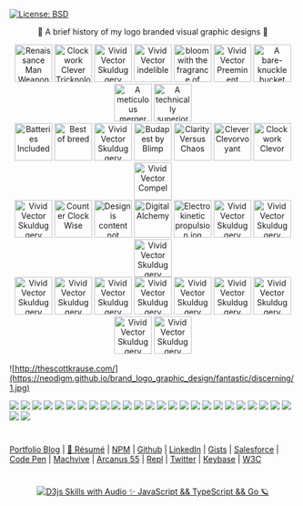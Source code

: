 [![License: BSD](https://badgen.net/badge/license/BSD/orange)](https://opensource.org/licenses/BSD-3-Clause)

<p align="center">
🍰 A brief history of my logo branded visual graphic designs 🚀
</p>

<p align="center">
<img src="https://neodigm.github.io/vivid_vector_alphabet/wasm/vvd.svg" width="66" alt="Renaissance Man Weaponeered Poetry">
<img src="https://neodigm.github.io/vivid_vector_alphabet/wasm/vve.svg" width="66" alt="Clockwork Clever Tricknology">
<img src="https://neodigm.github.io/vivid_vector_alphabet/wasm/vvl.svg" width="66" alt="Vivid Vector Skulduggery">
<img src="https://neodigm.github.io/vivid_vector_alphabet/wasm/vvi.svg" width="66" alt="Vivid Vector indelible">
<img src="https://neodigm.github.io/vivid_vector_alphabet/wasm/vvr.svg" width="66" alt="bloom with the fragrance of mischief">
<img src="https://neodigm.github.io/vivid_vector_alphabet/wasm/vvi.svg" width="66" alt="Vivid Vector Preeminent">
<img src="https://neodigm.github.io/vivid_vector_alphabet/wasm/vvo.svg" width="66" alt="A bare-knuckle bucket of does">
<img src="https://neodigm.github.io/vivid_vector_alphabet/wasm/vvu.svg" width="66" alt="A meticulous merger of form and function.">
<img src="https://neodigm.github.io/vivid_vector_alphabet/wasm/vvs.svg" width="66" alt="A technically superior interior wrapped in a sophisticated exterior.">
<br>
<img src="https://neodigm.github.io/vivid_vector_alphabet/wasm/vvs.svg" width="66" alt="Batteries Included">
<img src="https://neodigm.github.io/vivid_vector_alphabet/wasm/vvt.svg" width="66" alt="Best of breed">
<img src="https://neodigm.github.io/vivid_vector_alphabet/wasm/vvu.svg" width="66" alt="Vivid Vector Skulduggery">
<img src="https://neodigm.github.io/vivid_vector_alphabet/wasm/vvn.svg" width="66" alt="Budapest by Blimp">
<img src="https://neodigm.github.io/vivid_vector_alphabet/wasm/vvn.svg" width="66" alt="Clarity Versus Chaos">
<img src="https://neodigm.github.io/vivid_vector_alphabet/wasm/vvi.svg" width="66" alt="Clever Clevorvoyant">
<img src="https://neodigm.github.io/vivid_vector_alphabet/wasm/vvn.svg" width="66" alt="Clockwork Clevor">
<img src="https://neodigm.github.io/vivid_vector_alphabet/wasm/vvg.svg" width="66" alt="Vivid Vector Compel">
<br>
<img src="https://neodigm.github.io/vivid_vector_alphabet/wasm/vvd.svg" width="66" alt="Vivid Vector Skulduggery">
<img src="https://neodigm.github.io/vivid_vector_alphabet/wasm/vva.svg" width="66" alt="Counter Clock Wise">
<img src="https://neodigm.github.io/vivid_vector_alphabet/wasm/vvz.svg" width="66" alt="Design is content not garish">
<img src="https://neodigm.github.io/vivid_vector_alphabet/wasm/vvz.svg" width="66" alt="Digital Alchemy">
<img src="https://neodigm.github.io/vivid_vector_alphabet/wasm/vvl.svg" width="66" alt="Electrokinetic propulsion ion wind">
<img src="https://neodigm.github.io/vivid_vector_alphabet/wasm/vvi.svg" width="66" alt="Vivid Vector Skulduggery">
<img src="https://neodigm.github.io/vivid_vector_alphabet/wasm/vvn.svg" width="66" alt="Vivid Vector Skulduggery">
<img src="https://neodigm.github.io/vivid_vector_alphabet/wasm/vvg.svg" width="66" alt="Vivid Vector Skulduggery">
<br>
<img src="https://neodigm.github.io/vivid_vector_alphabet/wasm/vvb.svg" width="66" alt="Vivid Vector Skulduggery">
<img src="https://neodigm.github.io/vivid_vector_alphabet/wasm/vvr.svg" width="66" alt="Vivid Vector Skulduggery">
<img src="https://neodigm.github.io/vivid_vector_alphabet/wasm/vvi.svg" width="66" alt="Vivid Vector Skulduggery">
<img src="https://neodigm.github.io/vivid_vector_alphabet/wasm/vvl.svg" width="66" alt="Vivid Vector Skulduggery">
<img src="https://neodigm.github.io/vivid_vector_alphabet/wasm/vvl.svg" width="66" alt="Vivid Vector Skulduggery">
<img src="https://neodigm.github.io/vivid_vector_alphabet/wasm/vvi.svg" width="66" alt="Vivid Vector Skulduggery">
<img src="https://neodigm.github.io/vivid_vector_alphabet/wasm/vva.svg" width="66" alt="Vivid Vector Skulduggery">
<img src="https://neodigm.github.io/vivid_vector_alphabet/wasm/vvn.svg" width="66" alt="Vivid Vector Skulduggery">
<img src="https://neodigm.github.io/vivid_vector_alphabet/wasm/vvt.svg" width="66" alt="Vivid Vector Skulduggery">
</p>

![http://thescottkrause.com/](https://neodigm.github.io/brand_logo_graphic_design/fantastic/discerning/1.jpg)

![](https://neodigm.github.io/brand_logo_graphic_design/fantastic/discerning/2.webp)
![](https://neodigm.github.io/brand_logo_graphic_design/fantastic/discerning/3.webp)
![](https://neodigm.github.io/brand_logo_graphic_design/fantastic/discerning/23.gif)
![](https://neodigm.github.io/brand_logo_graphic_design/fantastic/discerning/4.webp)
![](https://neodigm.github.io/brand_logo_graphic_design/fantastic/discerning/5.webp)
![](https://neodigm.github.io/brand_logo_graphic_design/fantastic/discerning/6.webp)
![](https://neodigm.github.io/brand_logo_graphic_design/fantastic/discerning/7.webp)
![](https://neodigm.github.io/brand_logo_graphic_design/fantastic/discerning/8.webp)
![](https://neodigm.github.io/brand_logo_graphic_design/fantastic/discerning/9.webp)
![](https://neodigm.github.io/brand_logo_graphic_design/fantastic/discerning/10.webp)
![](https://neodigm.github.io/brand_logo_graphic_design/fantastic/discerning/11.webp)
![](https://neodigm.github.io/brand_logo_graphic_design/fantastic/discerning/12.webp)
![](https://neodigm.github.io/brand_logo_graphic_design/fantastic/discerning/13.webp)
![](https://neodigm.github.io/brand_logo_graphic_design/fantastic/discerning/14.webp)
![](https://neodigm.github.io/brand_logo_graphic_design/fantastic/discerning/15.webp)
![](https://neodigm.github.io/brand_logo_graphic_design/fantastic/discerning/16.webp)
![](https://neodigm.github.io/brand_logo_graphic_design/fantastic/discerning/17.webp)
![](https://neodigm.github.io/brand_logo_graphic_design/fantastic/discerning/18.webp)
![](https://neodigm.github.io/brand_logo_graphic_design/fantastic/discerning/19.webp)
![](https://neodigm.github.io/brand_logo_graphic_design/fantastic/discerning/20.webp)
![](https://neodigm.github.io/brand_logo_graphic_design/fantastic/discerning/21.webp)
![](https://neodigm.github.io/brand_logo_graphic_design/fantastic/discerning/24.webp)
![](https://neodigm.github.io/brand_logo_graphic_design/fantastic/discerning/25.webp)
![](https://neodigm.github.io/brand_logo_graphic_design/fantastic/discerning/26.webp)
![](https://neodigm.github.io/brand_logo_graphic_design/fantastic/discerning/27.webp)
![](https://neodigm.github.io/brand_logo_graphic_design/fantastic/discerning/28.webp)
![](https://neodigm.github.io/brand_logo_graphic_design/fantastic/discerning/the_legend_of_tacocat.jpg)
#
[Portfolio Blog](https://www.theScottKrause.com) |
[🚀 Résumé](https://thescottkrause.com/Arcanus_Scott_C_Krause_2020.pdf) |
[NPM](https://www.npmjs.com/~neodigm) |
[Github](https://github.com/neodigm) |
[LinkedIn](https://www.linkedin.com/in/neodigm55/) |
[Gists](https://gist.github.com/neodigm) |
[Salesforce](https://trailblazer.me/id/skrause) |
[Code Pen](https://codepen.io/neodigm24) |
[Machvive](https://machvive.com/) |
[Arcanus 55](https://www.arcanus55.com/) |
[Repl](https://repl.it/@neodigm) |
[Twitter](https://twitter.com/neodigm24) |
[Keybase](https://keybase.io/neodigm) |
[W3C](https://www.w3.org/users/123844)
#

<p align="center">
  <a target="_blank" href="https://thescottkrause.com/d3_datavis_skills.html">
  <img src="https://repository-images.githubusercontent.com/178555357/2b6ad880-7aa0-11ea-8dde-63e70187e3e9" title="D3js Skills with Audio ✨ JavaScript && TypeScript && Go 🪐">
  </a>
</p>
